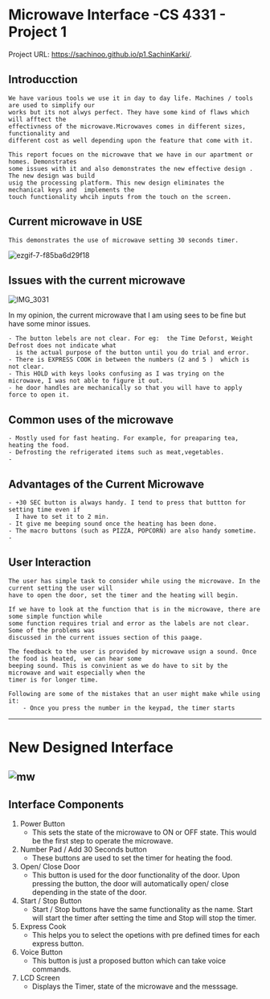 # Microwave Interface -CS 4331 - Project 1

Project URL: https://sachinoo.github.io/p1.SachinKarki/.



## Introducction
    We have various tools we use it in day to day life. Machines / tools are used to simplify our 
    works but its not alwys perfect. They have some kind of flaws which will afftect the 
    effectivness of the microwave.Microwaves comes in different sizes, functionality and 
    different cost as well depending upon the feature that come with it.
    
    This report focues on the microwave that we have in our apartment or homes. Demonstrates
    some issues with it and also demonstrates the new effective design . The new design was build
    usig the processing platform. This new design eliminates the mechanical keys and  implements the 
    touch functionality whcih inputs from the touch on the screen.
    
## Current microwave in USE
    This demonstrates the use of microwave setting 30 seconds timer.
    
![ezgif-7-f85ba6d29f18](https://user-images.githubusercontent.com/24665608/109351257-9949fb00-783e-11eb-8577-7e9feeed5420.gif)
## Issues with the current microwave
![IMG_3031](https://user-images.githubusercontent.com/24665608/109348303-f4c5ba00-7839-11eb-93a0-03d55541d980.jpeg)

In my opinion, the current microwave that I am using sees to be fine but have some minor issues.

    - The button lebels are not clear. For eg:  the Time Deforst, Weight Defrost does not indicate what
      is the actual purpose of the button until you do trial and error. 
    - There is EXPRESS COOK in between the numbers (2 and 5 )  which is not clear.
    - This HOLD with keys looks confusing as I was trying on the microwave, I was not able to figure it out.
    - he door handles are mechanically so that you will have to apply force to open it.


## Common uses of the microwave
    - Mostly used for fast heating. For example, for preaparing tea, heating the food.
    - Defrosting the refrigerated items such as meat,vegetables.
    - 
## Advantages of the Current Microwave
    - +30 SEC button is always handy. I tend to press that buttton for setting time even if 
      I have to set it to 2 min.
    - It give me beeping sound once the heating has been done. 
    - The macro buttons (such as PIZZA, POPCORN) are also handy sometime.
    - 
## User Interaction
    The user has simple task to consider while using the microwave. In the current setting the user will
    have to open the door, set the timer and the heating will begin.
    
    If we have to look at the function that is in the microwave, there are some simple function while
    some function requires trial and error as the labels are not clear. Some of the problems was 
    discussed in the current issues section of this paage.
       
    The feedback to the user is provided by microwave usign a sound. Once the food is heated,  we can hear some
    beeping sound. This is convinient as we do have to sit by the microwave and wait especially when the 
    timer is for longer time.
   
    Following are some of the mistakes that an user might make while using it:
        - Once you press the number in the keypad, the timer starts
    
-----------------------------------------------------------------------------------------------------------------------------
# New Designed Interface
![mw](https://user-images.githubusercontent.com/24665608/109346569-81bb4400-7837-11eb-99bf-a5dd90d68aca.jpg)
-----------------------------------------------------------------------------------------------------------------------------

## Interface Components
1.  Power Button 
    - This sets the state of the microwave to ON or OFF state. This would be the first step to operate the microwave.
2. Number Pad / Add 30 Seconds button
    - These buttons are used to set the timer for heating the food.
3. Open/ Close Door
    - This button is used for the door functionality of the door. Upon pressing the button, the door will 
      automatically open/ close depending in the state of the door.
4. Start / Stop Button
    - Start / Stop buttons have the same functionality as the name. Start will start the timer after setting the time and 
      Stop will stop the timer.
5. Express Cook
    - This helps you to select the opetions with pre defined times for each express button. 
6. Voice Button
    - This button is just a proposed button which can take voice commands. 
7. LCD Screen
    - Displays the Timer, state of the microwave and the messsage. 



